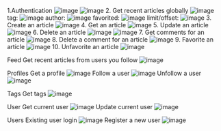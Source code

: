 1.Authentication
![image](https://github.com/user-attachments/assets/9f71ef97-d7b0-400f-9d75-85c790e75b75)
![image](https://github.com/user-attachments/assets/8716d999-84d2-464d-a97b-ae89064472de)
2. Get recent articles globally
![image](https://github.com/user-attachments/assets/8acf7c6c-726a-4591-9dd8-ca1268c6a468)
tag: ![image](https://github.com/user-attachments/assets/abae778a-1e9c-40cf-9a33-77735ae62628)
author: ![image](https://github.com/user-attachments/assets/890feed7-2721-4879-a828-fd39aa83d0da)
favorited: ![image](https://github.com/user-attachments/assets/104b2685-8554-4645-87aa-890dc03450a0)
limit/offset: ![image](https://github.com/user-attachments/assets/00e45479-d8d4-46da-bef8-f74c768812ec)
3. Create an article
![image](https://github.com/user-attachments/assets/4a15c6e3-372e-4fbd-a86c-e98cc2db1ebf)
4. Get an article
![image](https://github.com/user-attachments/assets/9c37dfef-c929-4761-8069-74301ea90ffc)
5. Update an article
![image](https://github.com/user-attachments/assets/0e915ce6-4d01-4302-9b75-50dc4a4d581f)
6. Delete an article
![image](https://github.com/user-attachments/assets/b625fbec-bcb9-4b6f-8bab-8ac0fded930a)
![image](https://github.com/user-attachments/assets/a3cce4b0-1334-4f88-a6e1-637d01f9f96a)
7. Get comments for an article
![image](https://github.com/user-attachments/assets/19928ec2-856c-464e-87f0-9c17b0ca2304)
8. Delete a comment for an article
![image](https://github.com/user-attachments/assets/35d0548d-83b6-4802-b820-6f4f354babdc)
9. Favorite an article
![image](https://github.com/user-attachments/assets/784eaac4-20c1-46cf-952e-86f689a8c845)
10. Unfavorite an article
![image](https://github.com/user-attachments/assets/24d06d35-6170-41b9-b1a7-58ad4975c32a)

Feed
Get recent articles from users you follow
![image](https://github.com/user-attachments/assets/3af48754-e41f-45a3-8c0b-d53125e00e57)

Profiles
Get a profile
![image](https://github.com/user-attachments/assets/f7ec83db-3914-4405-b18c-1a7ec94eb0ca)
Follow a user
![image](https://github.com/user-attachments/assets/7c33bb11-25a5-4f38-8c3e-a9848c862230)
Unfollow a user
![image](https://github.com/user-attachments/assets/9abbc809-8144-4d00-9101-2a689482ce4b)

Tags
Get tags
![image](https://github.com/user-attachments/assets/50afc82c-5fc9-4dfa-98b8-38323bd8848f)

User
Get current user
![image](https://github.com/user-attachments/assets/6971db7c-d5d8-46c7-acfc-9d4b9bb8818f)
Update current user
![image](https://github.com/user-attachments/assets/a6e2a871-4879-4d21-9529-1a6fddf6f78f)

Users
Existing user login
![image](https://github.com/user-attachments/assets/4ab36cd8-3732-4787-867c-e9d7895bf218)
Register a new user
![image](https://github.com/user-attachments/assets/d415348b-d776-4b7a-995c-781f0c83a696)

